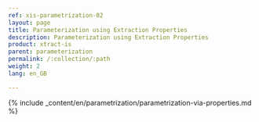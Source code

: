 ```yaml
---
ref: xis-parametrization-02
layout: page
title: Parameterization using Extraction Properties
description: Parameterization using Extraction Properties
product: xtract-is
parent: parameterization
permalink: /:collection/:path
weight: 2
lang: en_GB

---
```


{% include _content/en/parametrization/parametrization-via-properties.md  %}
